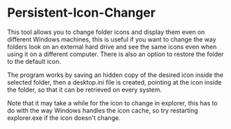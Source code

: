 # Persistent-Icon-Changer
This tool allows you to change folder icons and display them even on different Windows machines, this is useful if you want to change
the way folders look on an external hard drive and see the same icons even when using it on a different computer.
There is also an option to restore the folder to the default icon.

The program works by saving an hidden copy of the desired icon inside the selected folder, then a desktop.ini file is created, pointing at
the icon inside the folder, so that it can be retrieved on every system.

Note that it may take a while for the icon to change in explorer, this has to do with the way Windows handles the icon cache, so try restarting explorer.exe if the icon doesn't change.
